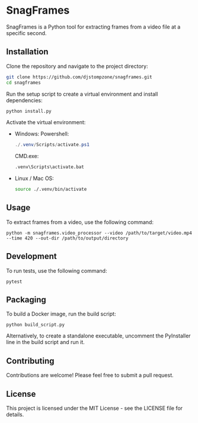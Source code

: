 # SnagFrames

SnagFrames is a Python tool for extracting frames from a video file at a specific second.

## Installation

Clone the repository and navigate to the project directory:

```bash
git clone https://github.com/djstompzone/snagframes.git
cd snagframes
```

Run the setup script to create a virtual environment and install dependencies:

```bash
python install.py
```

Activate the virtual environment:

- Windows:
    Powershell:
    ```ps1
    ./.venv/Scripts/activate.ps1
    ```
    CMD.exe:
    ```cmd
    .venv\Scripts\activate.bat
    ```

- Linux / Mac OS:
    ```bash
    source ./.venv/bin/activate
    ```


## Usage

To extract frames from a video, use the following command:

```
python -m snagframes.video_processor --video /path/to/target/video.mp4 --time 420 --out-dir /path/to/output/directory
```

## Development

To run tests, use the following command:

```
pytest
```

## Packaging

To build a Docker image, run the build script:

```
python build_script.py
```

Alternatively, to create a standalone executable, uncomment the PyInstaller line in the build script and run it.

## Contributing

Contributions are welcome! Please feel free to submit a pull request.

## License

This project is licensed under the MIT License - see the LICENSE file for details.
